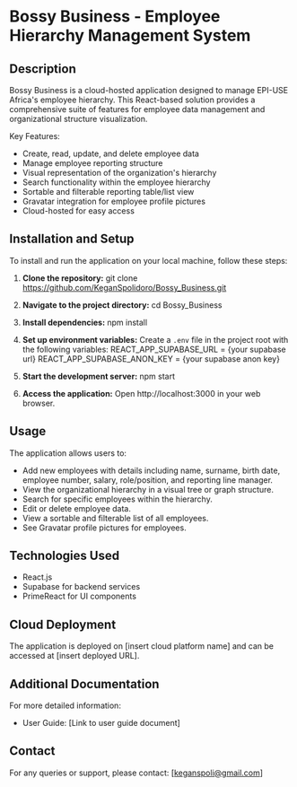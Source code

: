 # Bossy Business - Employee Hierarchy Management System

## Description

Bossy Business is a cloud-hosted application designed to manage EPI-USE Africa's employee hierarchy. This React-based solution provides a comprehensive suite of features for employee data management and organizational structure visualization.

Key Features:

- Create, read, update, and delete employee data
- Manage employee reporting structure
- Visual representation of the organization's hierarchy
- Search functionality within the employee hierarchy
- Sortable and filterable reporting table/list view
- Gravatar integration for employee profile pictures
- Cloud-hosted for easy access

## Installation and Setup

To install and run the application on your local machine, follow these steps:

1. **Clone the repository:**
   git clone https://github.com/KeganSpolidoro/Bossy_Business.git

2. **Navigate to the project directory:**
   cd Bossy_Business

3. **Install dependencies:**
   npm install

4. **Set up environment variables:**
   Create a `.env` file in the project root with the following variables:
   REACT_APP_SUPABASE_URL = {your supabase url}
   REACT_APP_SUPABASE_ANON_KEY = {your supabase anon key}

5. **Start the development server:**
   npm start

6. **Access the application:**
   Open http://localhost:3000 in your web browser.

## Usage

The application allows users to:

- Add new employees with details including name, surname, birth date, employee number, salary, role/position, and reporting line manager.
- View the organizational hierarchy in a visual tree or graph structure.
- Search for specific employees within the hierarchy.
- Edit or delete employee data.
- View a sortable and filterable list of all employees.
- See Gravatar profile pictures for employees.

## Technologies Used

- React.js
- Supabase for backend services
- PrimeReact for UI components

## Cloud Deployment

The application is deployed on [insert cloud platform name] and can be accessed at [insert deployed URL].

## Additional Documentation

For more detailed information:

- User Guide: [Link to user guide document]

## Contact

For any queries or support, please contact: [keganspoli@gmail.com]
